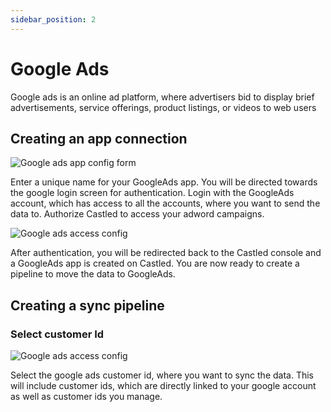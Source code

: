 ```yaml
---
sidebar_position: 2
---
```


# Google Ads

Google ads is an online ad platform, where advertisers bid to display brief advertisements, service offerings, product listings, or videos to web users

## Creating an app connection

![Google ads app config form](/img/screens/destinations/app_salesforce_config.png)

Enter a unique name for your GoogleAds app. You will be directed towards the google login screen for authentication. Login with the GoogleAds account, which has access to all the accounts, where you want to send the data to. Authorize Castled to access your adword campaigns.

![Google ads access config](/img/screens/destinations/app_salesforce_config.png)

 After authentication, you will be redirected back to the Castled console and a GoogleAds app is created on Castled. You are now ready to create a pipeline to move the data to GoogleAds.

## Creating a sync pipeline

### Select customer Id

![Google ads access config](/img/screens/destinations/app_salesforce_config.png)

Select the google ads customer id, where you want to sync the data. This will include customer ids, which are directly linked to your google account as well as customer ids you manage.














